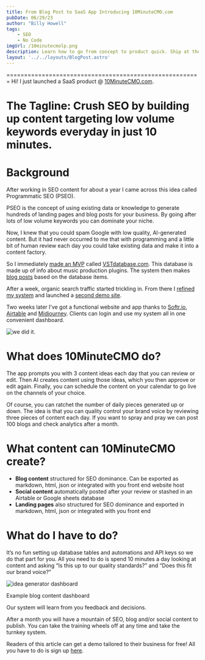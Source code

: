 ```yaml
---
title: From Blog Post to SaaS App Introducing 10MinuteCMO.com
pubDate: 06/29/23
author: "Billy Howell"
tags:
    - SEO
    - No Code
imgUrl: /10minutecmolp.png
description: Learn how to go from concept to product quick. Ship at the speed of light with this no-code software stack. 
layout: '../../layouts/BlogPost.astro'
---
```

=======================================================
Hi! I just launched a SaaS product @ [10MinuteCMO.com](http://10minutecmo.com).

The Tagline: Crush SEO by building up content targeting low volume keywords everyday in just 10 minutes.
========================================================================================================

Background
==========

After working in SEO content for about a year I came across this idea called Programmatic SEO (PSEO).

PSEO is the concept of using existing data or knowledge to generate hundreds of landing pages and blog posts for your business. By going after lots of low volume keywords you can dominate your niche.

Now, I knew that you could spam Google with low quality, AI-generated content. But it had never occurred to me that with programming and a little bit of human review each day you could take existing data and make it into a content factory.

So I immediately [made an MVP](https://medium.com/@billy-howell/i-learned-programmatic-seo-pseo-in-one-day-f397be9182e3) called [VSTdatabase.com](http://vstdatabase.com). This database is made up of info about music production plugins. The system then makes [blog posts](https://www.vstdatabase.com/blog) based on the database items.

After a week, organic search traffic started trickling in. From there I [refined my system](https://medium.com/@billy-howell/airtable-make-com-for-programmatic-seo-75d6fe26dd88) and launched a [second demo site](https://www.pickleballerblog.com/).

Two weeks later I’ve got a functional website and app thanks to [Softr.io](http://softr.io), [Airtable](http://airtable.com) and [Midjourney](http://midjourney.com). Clients can login and use my system all in one convenient dashboard.

![we did it.](/blog-post-to-landing-page.png)

What does 10MinuteCMO do?
=========================

The app prompts you with 3 content ideas each day that you can review or edit. Then AI creates content using those ideas, which you then approve or edit again. Finally, you can schedule the content on your calendar to go live on the channels of your choice.

Of course, you can ratchet the number of daily pieces generated up or down. The idea is that you can quality control your brand voice by reviewing three pieces of content each day. If you want to spray and pray we can post 100 blogs and check analytics after a month.

What content can 10MinuteCMO create?
====================================

*   **Blog content** structured for SEO dominance. Can be exported as markdown, html, json or integrated with you front end website host
*   **Social content** automatically posted after your review or stashed in an Airtable or Google sheets database
*   **Landing pages** also structured for SEO dominance and exported in markdown, html, json or integrated with you front end

What do I have to do?
=====================

It’s no fun setting up database tables and automations and API keys so we do that part for you. All you need to do is spend 10 minutes a day looking at content and asking “Is this up to our quality standards?” and “Does this fit our brand voice?”

![idea generator dashboard](/content-idea-dashboard.png)

Example blog content dashboard

Our system will learn from you feedback and decisions.

After a month you will have a mountain of SEO, blog and/or social content to publish. You can take the training wheels off at any time and take the turnkey system.

Readers of this article can get a demo tailored to their business for free! All you have to do is sign up [here](https://www.10minutecmo.com/sign-up).
